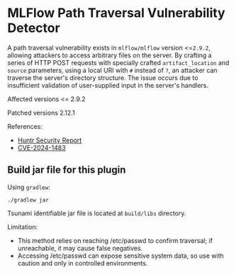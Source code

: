 # MLFlow Path Traversal Vulnerability Detector

A path traversal vulnerability exists in `mlflow/mlflow` version <=`2.9.2`, allowing attackers to access arbitrary files on the server. By crafting a series of HTTP POST requests with specially crafted `artifact_location` and `source` parameters, using a local URI with `#` instead of `?`, an attacker can traverse the server's directory structure. The issue occurs due to insufficient validation of user-supplied input in the server's handlers.

Affected versions <= 2.9.2

Patched versions 2.12.1

References:

- [Huntr Security Report](https://huntr.com/bounties/52a3855d-93ff-4460-ac24-9c7e4334198d)
- [CVE-2024-1483](https://www.cve.org/CVERecord?id=CVE-2024-1483)

## Build jar file for this plugin

Using `gradlew`:

```shell
./gradlew jar
```

Tsunami identifiable jar file is located at `build/libs` directory.


Limitation: 
- This method relies on reaching /etc/passwd to confirm traversal; if unreachable, it may cause false negatives. 
- Accessing /etc/passwd can expose sensitive system data, so use with caution and only in controlled environments.
